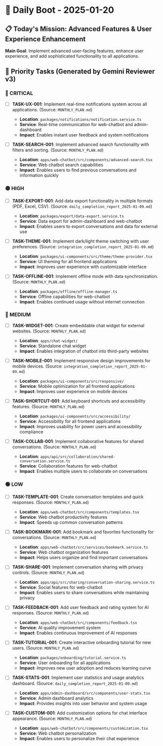 # 🚀 Daily Boot - 2025-01-20

## 📋 Today's Mission: Advanced Features & User Experience Enhancement

**Main Goal**: Implement advanced user-facing features, enhance user experience, and add sophisticated functionality to all applications.

## 🎯 Priority Tasks (Generated by Gemini Reviewer v3)

### 🔴 CRITICAL
- [ ] **TASK-UX-001**: Implement real-time notifications system across all applications. (Source: `MONTHLY_PLAN.md`)
  - **Location**: `packages/notifications/notification.service.ts`
  - **Service**: Real-time communication for web-chatbot and admin-dashboard
  - **Impact**: Enables instant user feedback and system notifications

- [ ] **TASK-SEARCH-001**: Implement advanced search functionality with filters and sorting. (Source: `MONTHLY_PLAN.md`)
  - **Location**: `apps/web-chatbot/src/components/advanced-search.tsx`
  - **Service**: Web chatbot search capabilities
  - **Impact**: Enables users to find previous conversations and information quickly

### 🟡 HIGH
- [ ] **TASK-EXPORT-001**: Add data export functionality in multiple formats (PDF, Excel, CSV). (Source: `daily_completion_report_2025-01-09.md`)
  - **Location**: `packages/export/data-export.service.ts`
  - **Service**: Data export for admin-dashboard and web-chatbot
  - **Impact**: Enables users to export conversations and data for external use

- [ ] **TASK-THEME-001**: Implement dark/light theme switching with user preferences. (Source: `integration_completion_report_2025-01-09.md`)
  - **Location**: `packages/ui-components/src/theme/theme-provider.tsx`
  - **Service**: UI theming for all frontend applications
  - **Impact**: Improves user experience with customizable interface

- [ ] **TASK-OFFLINE-001**: Implement offline mode with data synchronization. (Source: `MONTHLY_PLAN.md`)
  - **Location**: `packages/offline/offline-manager.ts`
  - **Service**: Offline capabilities for web-chatbot
  - **Impact**: Enables continued usage without internet connection

### 🔵 MEDIUM
- [ ] **TASK-WIDGET-001**: Create embeddable chat widget for external websites. (Source: `MONTHLY_PLAN.md`)
  - **Location**: `apps/chat-widget/`
  - **Service**: Standalone chat widget
  - **Impact**: Enables integration of chatbot into third-party websites

- [ ] **TASK-MOBILE-001**: Implement responsive design improvements for mobile devices. (Source: `integration_completion_report_2025-01-09.md`)
  - **Location**: `packages/ui-components/src/responsive/`
  - **Service**: Mobile optimization for all frontend applications
  - **Impact**: Improves user experience on mobile devices

- [ ] **TASK-SHORTCUT-001**: Add keyboard shortcuts and accessibility features. (Source: `MONTHLY_PLAN.md`)
  - **Location**: `packages/ui-components/src/accessibility/`
  - **Service**: Accessibility for all frontend applications
  - **Impact**: Improves usability for power users and accessibility compliance

- [ ] **TASK-COLLAB-001**: Implement collaborative features for shared conversations. (Source: `MONTHLY_PLAN.md`)
  - **Location**: `apps/api/src/collaboration/shared-conversation.service.ts`
  - **Service**: Collaboration features for web-chatbot
  - **Impact**: Enables multiple users to collaborate on conversations

### 🟢 LOW
- [ ] **TASK-TEMPLATE-001**: Create conversation templates and quick responses. (Source: `MONTHLY_PLAN.md`)
  - **Location**: `apps/web-chatbot/src/components/templates.tsx`
  - **Service**: Web chatbot productivity features
  - **Impact**: Speeds up common conversation patterns

- [ ] **TASK-BOOKMARK-001**: Add bookmark and favorites functionality for conversations. (Source: `MONTHLY_PLAN.md`)
  - **Location**: `apps/web-chatbot/src/services/bookmark.service.ts`
  - **Service**: Web chatbot organization features
  - **Impact**: Helps users organize and find important conversations

- [ ] **TASK-SHARE-001**: Implement conversation sharing with privacy controls. (Source: `MONTHLY_PLAN.md`)
  - **Location**: `apps/api/src/sharing/conversation-sharing.service.ts`
  - **Service**: Social features for web-chatbot
  - **Impact**: Enables users to share conversations while maintaining privacy

- [ ] **TASK-FEEDBACK-001**: Add user feedback and rating system for AI responses. (Source: `MONTHLY_PLAN.md`)
  - **Location**: `apps/web-chatbot/src/components/feedback.tsx`
  - **Service**: AI quality improvement system
  - **Impact**: Enables continuous improvement of AI responses

- [ ] **TASK-TUTORIAL-001**: Create interactive onboarding tutorial for new users. (Source: `MONTHLY_PLAN.md`)
  - **Location**: `packages/onboarding/tutorial.service.ts`
  - **Service**: User onboarding for all applications
  - **Impact**: Improves new user adoption and reduces learning curve

- [ ] **TASK-STATS-001**: Implement user statistics and usage analytics dashboard. (Source: `daily_completion_report_2025-01-09.md`)
  - **Location**: `apps/admin-dashboard/src/components/user-stats.tsx`
  - **Service**: Admin dashboard analytics
  - **Impact**: Provides insights into user behavior and system usage

- [ ] **TASK-CUSTOM-001**: Add customization options for chat interface appearance. (Source: `MONTHLY_PLAN.md`)
  - **Location**: `apps/web-chatbot/src/components/customization.tsx`
  - **Service**: Web chatbot personalization
  - **Impact**: Enables users to personalize their chat experience